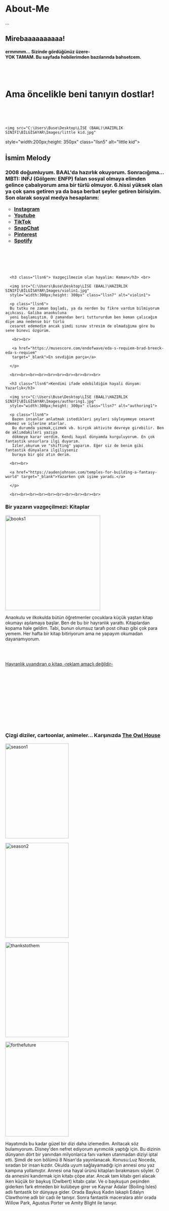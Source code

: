 # About-Me
...
<!DOCTYPE html>
<html lang="en" dir="ltr">
  <head>
    <meta charset="utf-8">
    <title>About ME?</title>
    <link rel="stylesheet" href="llsn.css">
    <link rel="shortcut icon" type="image/png" href="favicon3.ico"/>
  </head>
  <body background="tema2.jpg">
  <h2 class="llsn1"> Mirebaaaaaaaaaa! <br> 
  </h2>
  <h4 class="llsn1">ermmmm... Sizinde gördüğünüz üzere- <br> YOK TAMAM. Bu sayfada hobilerimden
    bazılarında bahsetcem.
  </h4> 
  <br> <br>

  <h1 class="llsn3"> Ama öncelikle beni tanıyın dostlar!</h1> <br> <br> <br>
  
  <div class="llsn4">
  
    <img src="C:\Users\Buse\Desktop\LİSE (BAAL)\HAZIRLIK SINIFI\BİLGİSAYAR\Images/little kid.jpg" 
  style="width:200px;height: 350px" class="llsn5" alt="little kid">
   
  <h2 class="llsn2"> İsmim Melody</h2>
  <h3 class="llsn1"> 2008 doğumluyum. BAAL'da hazırlık okuyorum. Sonracığıma... MBTI: INFJ (Gölgem: ENFP)
     falan sosyal olmaya elimden gelince çabalıyorum ama bir türlü olmuyor. 6.hissi yüksek 
     olan ya çok şans getiren ya da başa berbat şeyler getiren birisiyim. Son olarak sosyal medya hesaplarım: <br>
    <ul style="list-style-type: circle; ">
      <li> <a href="https://www.instagram.com/just_melodyablack/" target="_blank"> Instagram </a> </li>
      <li> <a href="https://www.youtube.com/channel/UCiDQTGmHsERSZBJzef8dFew" target="_blank"> Youtube </a> </li>
      <li> <a href="https://www.tiktok.com/@just_melodyablck" target="_blank"> TikTok </a> </li>
      <li> <a href="https://www.snapchat.com/add/justmelodyab?share_id=lN0Tpxl-c88&locale=en-US" target="_blank"> SnapChat </a> </li>
      <li> <a href="https://tr.pinterest.com/melodyablack2013/" target="_blank"> Pinterest </a> </li>
      <li> <a href="https://open.spotify.com/user/q9r7tc0xjkfn1lhtqnxpz8mm1?si=da815e271ba04138" target="_blank"> Spotify </a> </li>
    </ul> 
  </h3>

   </div>
  
   <br><br><br><br>
   
  <div class="llsn4">

      <h3 class="llsn6"> Vazgeçilmezim olan hayalim: Keman</h3> <br>

      <img src="C:\Users\Buse\Desktop\LİSE (BAAL)\HAZIRLIK SINIFI\BİLGİSAYAR\Images/violin1.jpg"
      style="width:300px;height: 300px" class="llsn7" alt="violin1">
      
      <p class="llsn6">
      Bu tutku ne zaman başladı, ya da nerden bu fikre vardım bilmiyorum açıkcası. Galiba anaokuluna
      yeni başlamıştım. O zamandan beri tuttururdum ben keman çalıcağım diye ama nedense bir türlü
      cesaret edemedim ancak şimdi sınav stresim de olmadığıma göre bu sene binevi özgürüm.

       <br><br>

       <a href="https://musescore.com/endofwave/eda-s-requiem-brad-breeck-eda-s-requiem" 
       target="_blank">En sevdiğim parça</a>

      </p>

      <br><br><br><br><br><br><br><br><br><br>
      
      <h3 class="llsn6">Kendimi ifade edebildiğim hayali dünyam: Yazarlık</h3>

      <img src="C:\Users\Buse\Desktop\LİSE (BAAL)\HAZIRLIK SINIFI\BİLGİSAYAR\Images/authoring1.jpg"
      style="width:300px;height: 300px" class="llsn7" alt="authoring1">

      <p class="llsn6">  
       Bazen insanlar anlatmak istedikleri şeyleri söyleyemeye cesaret edemez ve içlerine atarlar.
       Bu durumda yazmak,çizmek vb. birçok aktivite devreye girebilir. Ben de aklımdakileri yazıya
       dökmeye karar verdim. Kendi hayal dünyamda kurguluyorum. En çok fantastik unsurlara ilgi duyarım.
       İzler,okurum ve "shifting" yaparım. Eğer siz de benim gibi fantastik dünyalara ilgiliyseniz
       buraya bir göz atın derim.
      
      <br><br>
      
      <a href="https://audenjohnson.com/temples-for-building-a-fantasy-world" target="_blank">Yazarken çok işime yaradı.</a>

      </p>
     
      <br><br><br><br><br><br><br><br><br><br>

</div>
  
<div class="llsn4">

<h3 class="llsn6">Bir yazarın vazgeçilmezi: Kitaplar</h3>

<img src="C:\Users\Buse\Desktop\LİSE (BAAL)\HAZIRLIK SINIFI\BİLGİSAYAR\Images/books1.jpg"
style="width:300px;height: 300px" class="llsn7" alt="books1">

<p class="llsn6">
Anaokulu ve ilkokulda bütün öğretmenler çocuklara küçük yaştan kitap okumayı aşılamaya başlar.
Ben de bu bir hayranlık yarattı. Kitaplardan kopama hale geldim. Tabi, bunun olumsuz tarafı post cihazı
gibi çok para yemem. Her hafta bir kitap bitiriyorum ama ne yapayım okumadan dayanamıyorum.

<br><br>

<a href="https://www.nadirkitap.com/sakiz-sardunya-elif-safak-kitap11960140.html" target="_blank">Hayranlık uyandıran o kitap -reklam amaçlı değildir-</a>

</p>

<br><br><br><br><br><br><br><br><br><br>

</div>

<div class="llsn4">

<h3 class="llsn6">Çizgi diziler, cartoonlar, animeler... Karşınızda
   <a href="https://www.theowlclub.net/">The Owl House</a></h3>

<img src="C:\Users\Buse\Desktop\LİSE (BAAL)\HAZIRLIK SINIFI\BİLGİSAYAR\Images/season1.jpg" 
style="width:200px; height: 300px; margin-right:1%" alt="season1">

<img src="C:\Users\Buse\Desktop\LİSE (BAAL)\HAZIRLIK SINIFI\BİLGİSAYAR\Images/season2.jpg"
style="width:200px; height: 300px; margin-right:1%" alt="season2">

<img src="C:\Users\Buse\Desktop\LİSE (BAAL)\HAZIRLIK SINIFI\BİLGİSAYAR\Images/thankstothem.jpg"
style="width:200px; height: 300px; margin-right:1%" alt="thankstothem">

<img src="C:\Users\Buse\Desktop\LİSE (BAAL)\HAZIRLIK SINIFI\BİLGİSAYAR\Images/forthefuture.jpg"
style="width:200px; height: 300px; margin-right:1%" alt="forthefuture">

<p class="llsn6">
Hayatımda bu kadar güzel bir dizi daha izlemedim. Anltacak söz bulamıyorum. Disney'den nefret ediyorum
ayrımcılık yaptığı için. Bu dizinin dünyanın dört bir yanından milyonlarca fanı varken utanmadan
diziyi iptal etti. Şimdi de son bölümü 8 Nisan'da yayınlanacak. Konusu:Luz Noceda, sıradan bir insan kızdır.
Okulda uyum sağlayamadığı için annesi onu yaz kampına yollamıştır. Annesi ona hayal ürünü kitapları
bırakmasını söyler. O da annesini kandırmak için kitabı çöpe atar. Ancak tam kitabı geri alacak iken
küçük bir baykuş (Owlbert) kitabı çalar. Ve o baykuşun peşinden giderken fark etmeden bir kulübeye 
girer ve Kaynar Adalar (Boiling Isles) adlı fantastik bir dünyaya gider. Orada Baykuş Kadın lakaplı
Edalyn Clawthorne adlı bir cadı ile tanışır. Sonra fantastik maceralara atılır orada Willow Park,
Agustus Porter ve Amity Blight ile tanışır. 
</p>

<br><br><br><br><br><br><br><br><br><br>

</div>

<div class="llsn4">

<h3 class="llsn6">Son olarak oyunlar: Genshin Impact, Underworld Office, Tiny Room, Vanished Anniversary...</h3>

<br><br>

<h2>Genshin Impcat <br> </h2> <p>UID:754695637</p>

<img src="C:\Users\Buse\Desktop\LİSE (BAAL)\HAZIRLIK SINIFI\BİLGİSAYAR\Images/genshintravelers.jpg"
style="width:200px; height: 300px;" class="llsn7" alt="genshintravelers">

<p class="llsn6">
  Genshin Impact, her biri farklı bir unsura bağlı ve farklı bir tanrı tarafından yönetilen 
  yedi ayrı ulusa ev sahipliği yapan Teyvat'ın fantastik dünyasında geçmektedir. Hikâye, 
  Teyvat'ta ayrılmadan önce ikiz kardeşleriyle sayısız dünyayı dolaşan Gezgin'i takip
  etmektedir. Gezgin, yoldaşları Paimon ile kayıp kardeşlerini aramak için seyahat ederken,
  bu sırada Teyvat'ın milletlerinin işlerine karışır. <br><br> 
  <a href="https://genshin.hoyoverse.com/en/home" target="_blank">Daha fazlası için</a>
</p>

</div>



 















</body>
</html>
